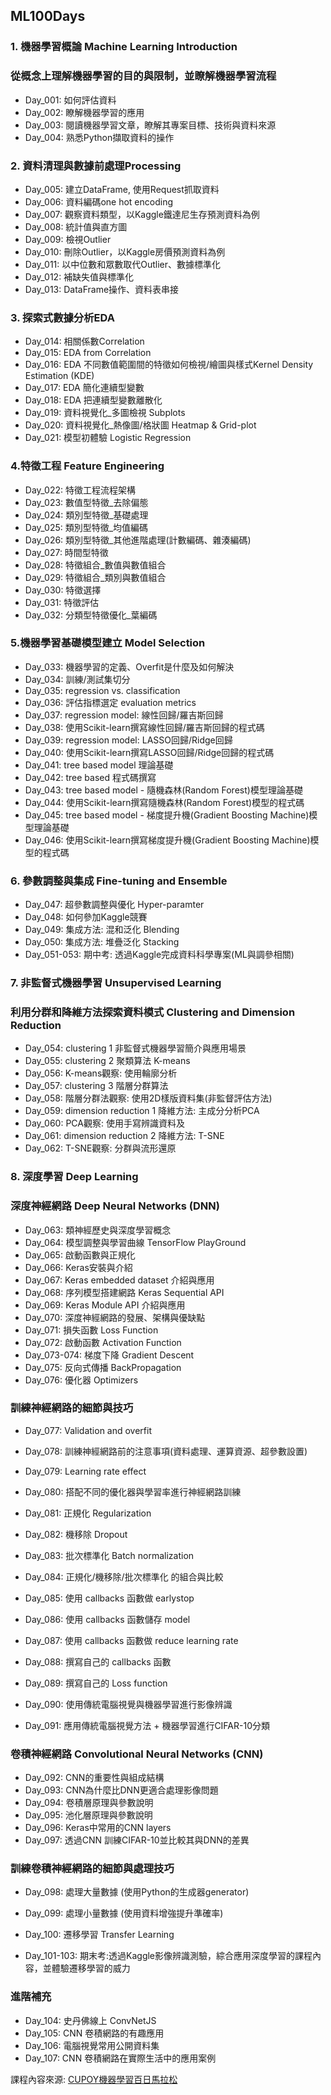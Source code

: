 ## ML100Days
### 1. 機器學習概論 Machine Learning Introduction
### 從概念上理解機器學習的目的與限制，並瞭解機器學習流程
- Day_001: 如何評估資料
- Day_002: 瞭解機器學習的應用
- Day_003: 閱讀機器學習文章，瞭解其專案目標、技術與資料來源
- Day_004: 熟悉Python擷取資料的操作

### 2. 資料清理與數據前處理Processing
- Day_005: 建立DataFrame, 使用Request抓取資料
- Day_006: 資料編碼one hot encoding
- Day_007: 觀察資料類型，以Kaggle鐵達尼生存預測資料為例
- Day_008: 統計值與直方圖
- Day_009: 檢視Outlier
- Day_010: 刪除Outlier，以Kaggle房價預測資料為例
- Day_011: 以中位數和眾數取代Outlier、數據標準化
- Day_012: 補缺失值與標準化
- Day_013: DataFrame操作、資料表串接

### 3. 探索式數據分析EDA
- Day_014: 相關係數Correlation
- Day_015: EDA from Correlation
- Day_016: EDA 不同數值範圍間的特徵如何檢視/繪圖與樣式Kernel Density Estimation (KDE)
- Day_017: EDA 簡化連續型變數
- Day_018: EDA 把連續型變數離散化
- Day_019: 資料視覺化_多圖檢視 Subplots
- Day_020: 資料視覺化_熱像圖/格狀圖 Heatmap & Grid-plot
- Day_021: 模型初體驗 Logistic Regression

### 4.特徵工程 Feature Engineering
- Day_022: 特徵工程流程架構
- Day_023: 數值型特徵_去除偏態
- Day_024: 類別型特徵_基礎處理
- Day_025: 類別型特徵_均值編碼
- Day_026: 類別型特徵_其他進階處理(計數編碼、雜湊編碼)
- Day_027: 時間型特徵
- Day_028: 特徵組合_數值與數值組合
- Day_029: 特徵組合_類別與數值組合
- Day_030: 特徵選擇
- Day_031: 特徵評估
- Day_032: 分類型特徵優化_葉編碼

### 5.機器學習基礎模型建立 Model Selection
- Day_033: 機器學習的定義、Overfit是什麼及如何解決
- Day_034: 訓練/測試集切分
- Day_035: regression vs. classification
- Day_036: 評估指標選定 evaluation metrics
- Day_037: regression model: 線性回歸/羅吉斯回歸
- Day_038: 使用Scikit-learn撰寫線性回歸/羅吉斯回歸的程式碼
- Day_039: regression model: LASSO回歸/Ridge回歸
- Day_040: 使用Scikit-learn撰寫LASSO回歸/Ridge回歸的程式碼
- Day_041: tree based model 理論基礎
- Day_042: tree based 程式碼撰寫
- Day_043: tree based model - 隨機森林(Random Forest)模型理論基礎
- Day_044: 使用Scikit-learn撰寫隨機森林(Random Forest)模型的程式碼
- Day_045: tree based model - 梯度提升機(Gradient Boosting Machine)模型理論基礎
- Day_046: 使用Scikit-learn撰寫梯度提升機(Gradient Boosting Machine)模型的程式碼

### 6. 參數調整與集成 Fine-tuning and Ensemble
- Day_047: 超參數調整與優化 Hyper-paramter
- Day_048: 如何參加Kaggle競賽
- Day_049: 集成方法: 混和泛化 Blending
- Day_050: 集成方法: 堆疊泛化 Stacking
- Day_051-053: 期中考: 透過Kaggle完成資料科學專案(ML與調參相關)

### 7. 非監督式機器學習 Unsupervised Learning
### 利用分群和降維方法探索資料模式 Clustering and Dimension Reduction
- Day_054: clustering 1 非監督式機器學習簡介與應用場景
- Day_055: clustering 2 聚類算法 K-means
- Day_056: K-means觀察: 使用輪廓分析
- Day_057: clustering 3 階層分群算法
- Day_058: 階層分群法觀察: 使用2D樣版資料集(非監督評估方法)
- Day_059: dimension reduction 1 降維方法: 主成分分析PCA
- Day_060: PCA觀察: 使用手寫辨識資料及
- Day_061: dimension reduction 2 降維方法: T-SNE
- Day_062: T-SNE觀察: 分群與流形還原

### 8. 深度學習 Deep Learning
### 深度神經網路 Deep Neural Networks (DNN)
- Day_063: 類神經歷史與深度學習概念
- Day_064: 模型調整與學習曲線 TensorFlow PlayGround
- Day_065: 啟動函數與正規化
- Day_066: Keras安裝與介紹
- Day_067: Keras embedded dataset 介紹與應用
- Day_068: 序列模型搭建網路 Keras Sequential API
- Day_069: Keras Module API 介紹與應用
- Day_070: 深度神經網路的發展、架構與優缺點
- Day_071: 損失函數 Loss Function
- Day_072: 啟動函數 Activation Function
- Day_073-074: 梯度下降 Gradient Descent
- Day_075: 反向式傳播 BackPropagation
- Day_076: 優化器 Optimizers

### 訓練神經網路的細節與技巧
- Day_077: Validation and overfit
- Day_078: 訓練神經網路前的注意事項(資料處理、運算資源、超參數設置)
- Day_079: Learning rate effect
- Day_080: 搭配不同的優化器與學習率進行神經網路訓練
- Day_081: 正規化 Regularization
- Day_082: 機移除 Dropout
- Day_083: 批次標準化 Batch normalization
- Day_084: 正規化/機移除/批次標準化 的組合與比較
- Day_085: 使用 callbacks 函數做 earlystop
- Day_086: 使用 callbacks 函數儲存 model
- Day_087: 使用 callbacks 函數做 reduce learning rate
- Day_088: 撰寫自己的 callbacks 函數
- Day_089: 撰寫自己的 Loss function

- Day_090: 使用傳統電腦視覺與機器學習進行影像辨識
- Day_091: 應用傳統電腦視覺方法 + 機器學習進行CIFAR-10分類

### 卷積神經網路 Convolutional Neural Networks (CNN)
- Day_092: CNN的重要性與組成結構
- Day_093: CNN為什麼比DNN更適合處理影像問題
- Day_094: 卷積層原理與參數說明
- Day_095: 池化層原理與參數說明
- Day_096: Keras中常用的CNN layers
- Day_097: 透過CNN 訓練CIFAR-10並比較其與DNN的差異

### 訓練卷積神經網路的細節與處理技巧
- Day_098: 處理大量數據 (使用Python的生成器generator)
- Day_099: 處理小量數據 (使用資料增強提升準確率)
- Day_100: 遷移學習 Transfer Learning

- Day_101-103: 期末考:透過Kaggle影像辨識測驗，綜合應用深度學習的課程內容，並體驗遷移學習的威力

### 進階補充
- Day_104: 史丹佛線上 ConvNetJS
- Day_105: CNN 卷積網路的有趣應用
- Day_106: 電腦視覺常用公開資料集
- Day_107: CNN 卷積網路在實際生活中的應用案例


課程內容來源: [CUPOY機器學習百日馬拉松](https://www.accupass.com/event/2004230939451973735324)
